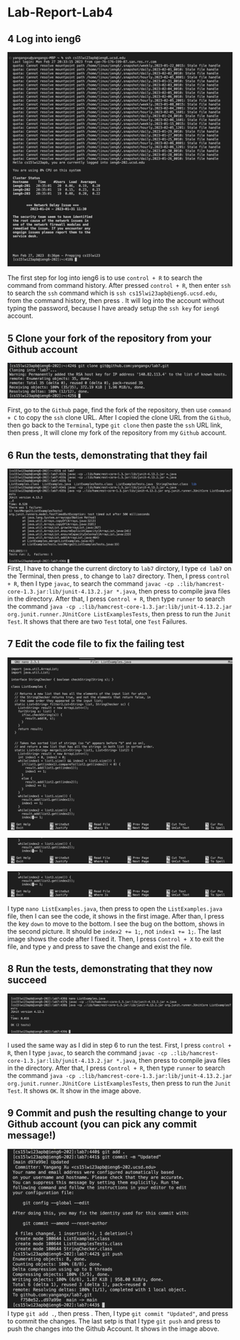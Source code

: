# Lab-Report-Lab4

## 4 Log into ieng6
![Image](4.png)

The first step for log into ieng6 is to use ```control + R``` to search the command from command history. After pressed ```control + R```, then enter ```ssh``` to search the ```ssh``` command which is ```ssh cs15lwi23apb@ieng6.ucsd.edu```, from the command history, then press <Enter>. It will log into the account without typing the password, because I have aready setup the ```ssh key``` for ```ieng6``` account.

## 5 Clone your fork of the repository from your Github account

![Image](5.png)

First, go to the ```Github``` page, find the fork of the repository, then use ```command + C``` to copy the ```ssh``` clone URL. After I copied the clone URL from the ```Github```, then go back to the ```Terminal```, type ```git clone``` then paste the ```ssh``` URL link, then press <Enter>, It will clone my fork of the repository from my ```Github``` account. 

## 6 Run the tests, demonstrating that they fail

![Image](6.png)
First, I have to change the current dirctory to ```lab7``` dirctory, I type ```cd lab7``` on the Terminal, then press <Enter>, to change to ```lab7``` directory. Then, I press ```control + R```, then I type ```javac```, to search the command ```javac -cp .:lib/hamcrest-core-1.3.jar:lib/junit-4.13.2.jar *.java```, then press <Enter> to compile java files in the directory. After that, I press ```Control + R```, then type ```runner``` to search the command ```java -cp .:lib/hamcrest-core-1.3.jar:lib/junit-4.13.2.jar org.junit.runner.JUnitCore ListExamplesTests```, then press <Enter> to run the ```Junit Test```. It shows that there are two ```Test``` total, one ```Test``` Failures.

## 7 Edit the code file to fix the failing test
![Image](7-1.png)

![Image](7-2.png)

![Image](7-3.png)

I type ```nano ListExamples.java```, then press <Enter> to open the ```ListExamples.java``` file, then I can see the code, it shows in the first image. After than, I press the key ```down``` to move to the bottom. I see the bug on the bottom, shows in the second picture. It should be ```index2 += 1;```, not ```index1 += 1;```. The last image shows the code after I fixed it. Then, I press ```Control + X``` to exit the file, and type ```y``` and press <Enter> to save the change and exist the file.

## 8 Run the tests, demonstrating that they now succeed

![Image](8.png)

I used the same way as I did in step 6 to run the test. First, I press ```control + R```, then I type ```javac```, to search the command ```javac -cp .:lib/hamcrest-core-1.3.jar:lib/junit-4.13.2.jar *.java```, then press <Enter> to compile java files in the directory. After that, I press ```Control + R```, then type ```runner``` to search the command ```java -cp .:lib/hamcrest-core-1.3.jar:lib/junit-4.13.2.jar org.junit.runner.JUnitCore ListExamplesTests```, then press <Enter> to run the ```Junit Test```. It shows ```OK```. It show in the image above.


## 9 Commit and push the resulting change to your Github account (you can pick any commit message!)

![Image](9.png)
I type ```git add .```, then press <Enter>. Then, I type ```git commit "Updated"```, and press <Enter>  to commit the changes. The last setp is that I type ```git push``` and press <Enter> to push the changes into the Github Account. It shows in the image above.
